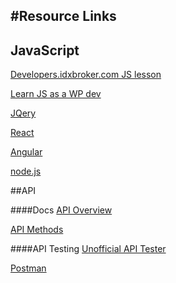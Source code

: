 #Resource Links
----
## JavaScript
[Developers.idxbroker.com JS lesson](https://developers.idxbroker.com/modules/scripting/?course_id=670)

[Learn JS as a WP dev](http://www.codeinwp.com/blog/learning-javascript-for-wordpress/)

[JQery](https://jquery.com/)

[React](https://facebook.github.io/react/)

[Angular](https://angularjs.org/)

[node.js](https://nodejs.org/en/docs/)


##API

####Docs
[API Overview](https://developers.idxbroker.com/idx-broker-api/)

[API Methods](http://middleware.idxbroker.com/docs/api/methods/index.html)

####API Testing
[Unofficial API Tester](http://unofficial-idx-broker-tools.herokuapp.com/api-quick-tester/)

[Postman](https://www.getpostman.com/)
